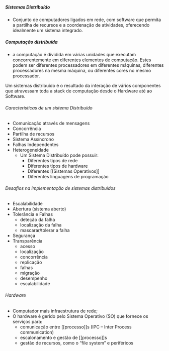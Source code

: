 ##### Sistemas Distribuído
- Conjunto de computadores ligados em rede, com software que permita a partilha de recursos e a coordenação de atividades, oferecendo idealmente um sistema integrado.
##### Computação distribuída
- a computação é dividida em várias unidades que executam concorrentemente em diferentes elementos de computação. Estes podem ser diferentes processadores em diferentes máquinas, diferentes processadores na mesma máquina, ou diferentes cores no mesmo processador.


Um sistemas distribuído é o resultado da interação de vários componentes que atravessam toda a stack de computação desde o Hardware até ao Software.

###### Características de um sistema Distribuído
- Comunicação através de mensagens
- Concorrência
- Partilha de recursos
- Sistema Assíncrono
- Falhas Independentes
- Heterogeneidade
	- Um Sistema Distribuído pode possuir:
		- Diferentes tipos de rede
		- Diferentes tipos de hardware
		- Diferentes [[Sistemas Operativos]]
		- Diferentes linguagens de programação

###### Desafios na implementação de sistemas distribuídos
- Escalabilidade
- Abertura (sistema aberto)
- Tolerância e Falhas
	- deteção da falha
	- localização da falha
	- mascarar/tolerar a falha
- Segurança
- Transparência
	- acesso
	- localização
	- concorrência
	- replicação
	- falhas
	- migração
	- desempenho
	- escalabilidade

###### Hardware
- Computador mais infraestrutura de rede; 
- O hardware é gerido pelo Sistema Operativo (SO) que fornece os serviços para: 
	- comunicação entre [[processo]]s (IPC – Inter Process communication)
	- escalonamento e gestão de [[processo]]s 
	- gestão de recursos, como o “file system” e periféricos

